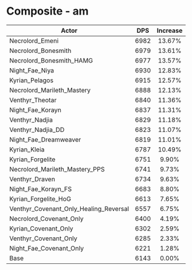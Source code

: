 # Composite - am
| Actor | DPS | Increase |
|---|:---:|:---:|
|Necrolord_Emeni|6982|13.67%|
|Necrolord_Bonesmith|6979|13.61%|
|Necrolord_Bonesmith_HAMG|6977|13.57%|
|Night_Fae_Niya|6930|12.83%|
|Kyrian_Pelagos|6915|12.57%|
|Necrolord_Marileth_Mastery|6888|12.13%|
|Venthyr_Theotar|6840|11.36%|
|Night_Fae_Korayn|6837|11.31%|
|Venthyr_Nadjia|6829|11.18%|
|Venthyr_Nadjia_DD|6823|11.07%|
|Night_Fae_Dreamweaver|6819|11.01%|
|Kyrian_Kleia|6787|10.49%|
|Kyrian_Forgelite|6751|9.90%|
|Necrolord_Marileth_Mastery_PPS|6741|9.73%|
|Venthyr_Draven|6734|9.63%|
|Night_Fae_Korayn_FS|6683|8.80%|
|Kyrian_Forgelite_HoG|6613|7.65%|
|Venthyr_Covenant_Only_Healing_Reversal|6557|6.75%|
|Necrolord_Covenant_Only|6400|4.19%|
|Kyrian_Covenant_Only|6302|2.59%|
|Venthyr_Covenant_Only|6285|2.33%|
|Night_Fae_Covenant_Only|6221|1.28%|
|Base|6143|0.00%|

